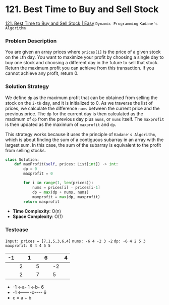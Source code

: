# 121. Best Time to Buy and Sell Stock

[121. Best Time to Buy and Sell Stock | Easy](https://leetcode.com/problems/best-time-to-buy-and-sell-stock/description/) `Dynamic Programming` `Kadane's Algorithm`

### Problem Description
You are given an array prices where `prices[i]` is the price of a given stock on the `i`th day. You want to maximize your profit by choosing a single day to buy one stock and choosing a different day in the future to sell that stock. Return the maximum profit you can achieve from this transaction. If you cannot achieve any profit, return 0.

### Solution Strategy
We define `dp` as the maximum profit that can be obtained from selling the stock on the `i-th` day, and it is initialized to 0. As we traverse the list of prices, we calculate the difference `nums` between the current price and the previous price. The `dp` for the current day is then calculated as the maximum of `dp` from the previous day plus `nums`, or `nums` itself. The `maxprofit` is then updated as the maximum of `maxprofit` and `dp`.

This strategy works because it uses the principle of `Kadane's Algorithm`, which is about finding the sum of a contiguous subarray in an array with the largest sum. In this case, the sum of the subarray is equivalent to the profit from selling stocks.

```Python
class Solution:
    def maxProfit(self, prices: List[int]) -> int:
        dp = 0
        maxprofit = 0

        for i in range(1, len(prices)):
            nums = prices[i] - prices[i-1]
            dp = max(dp + nums, nums)
            maxprofit = max(dp, maxprofit)
        return maxprofit
```
* **Time Complexity**: O(n)
* **Space Complexity**: O(1)

### Testcase
```Input: prices = [7,1,5,3,6,4]```
```nums: -6 4 -2 3 -2```
```dp: -6 4 2 5 3```
```maxprofit: 0 4 4 5 5```

| -1 |   | 1 |   | 6 |    | 4 |
|----|---|---|---|---|----|---|
|    | 2 |   | 5 |   | -2 |   |
|    | 2 |   | 7 |   | 5  |   |


* -1 <-a- 1 <-b- 6
* -1 <----c---- 6
* c = a + b